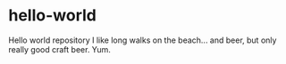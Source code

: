 # hello-world
Hello world repository
I like long walks on the beach... and beer, but only really good craft beer.  Yum.
